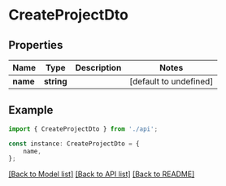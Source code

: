 # CreateProjectDto


## Properties

Name | Type | Description | Notes
------------ | ------------- | ------------- | -------------
**name** | **string** |  | [default to undefined]

## Example

```typescript
import { CreateProjectDto } from './api';

const instance: CreateProjectDto = {
    name,
};
```

[[Back to Model list]](../README.md#documentation-for-models) [[Back to API list]](../README.md#documentation-for-api-endpoints) [[Back to README]](../README.md)
